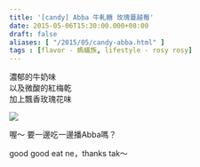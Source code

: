 ```yaml
---
title: '[candy] Abba 牛軋糖 玫瑰蔓越莓'
date: 2015-05-06T15:30:00.000+08:00
draft: false
aliases: [ "/2015/05/candy-abba.html" ]
tags : [flavor - 螞蟻族, lifestyle - rosy rosy]
---
```


濃郁的牛奶味  
以及微酸的紅梅乾  
加上飄香玫瑰花味  

![](/images/abbarosenougat.jpg)

喔～ 要一邊吃一邊播Abba嗎？  
  
good good eat ne，thanks tak～
